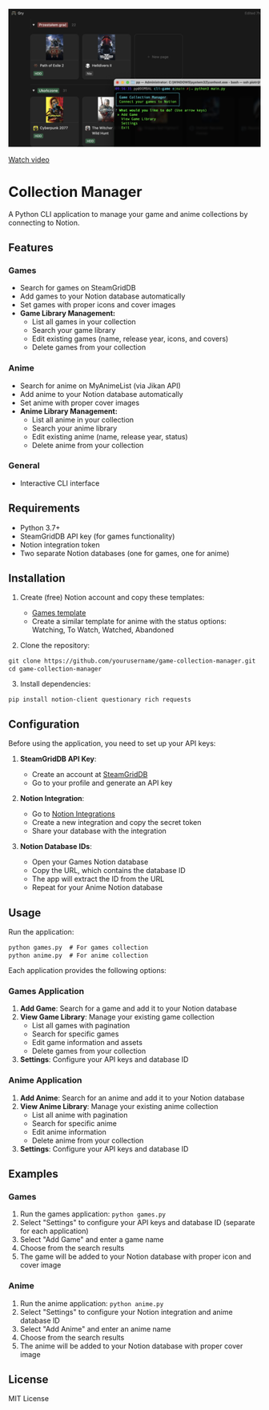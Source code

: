 ![Screenshot](images/screenshot.png)

[Watch video](https://github.com/ppogorze/notion-game-tracker-steamgriddb/raw/main/images/video.mp4)

# Collection Manager

A Python CLI application to manage your game and anime collections by connecting to Notion.

## Features

### Games
- Search for games on SteamGridDB
- Add games to your Notion database automatically
- Set games with proper icons and cover images
- **Game Library Management:**
  - List all games in your collection
  - Search your game library
  - Edit existing games (name, release year, icons, and covers)
  - Delete games from your collection

### Anime
- Search for anime on MyAnimeList (via Jikan API)
- Add anime to your Notion database automatically
- Set anime with proper cover images
- **Anime Library Management:**
  - List all anime in your collection
  - Search your anime library
  - Edit existing anime (name, release year, status)
  - Delete anime from your collection

### General
- Interactive CLI interface

## Requirements

- Python 3.7+
- SteamGridDB API key (for games functionality)
- Notion integration token
- Two separate Notion databases (one for games, one for anime)

## Installation

1. Create (free) Notion account and copy these templates:
   - [Games template](https://struktura.notion.site/Gry-1cfc923134f380a3b534dd19e5af239b?pvs=4)
   - Create a similar template for anime with the status options: Watching, To Watch, Watched, Abandoned

2. Clone the repository:
```
git clone https://github.com/yourusername/game-collection-manager.git
cd game-collection-manager
```

3. Install dependencies:
```
pip install notion-client questionary rich requests
```

## Configuration

Before using the application, you need to set up your API keys:

1. **SteamGridDB API Key**:
   - Create an account at [SteamGridDB](https://www.steamgriddb.com/)
   - Go to your profile and generate an API key

2. **Notion Integration**:
   - Go to [Notion Integrations](https://www.notion.so/my-integrations)
   - Create a new integration and copy the secret token
   - Share your database with the integration

3. **Notion Database IDs**:
   - Open your Games Notion database
   - Copy the URL, which contains the database ID
   - The app will extract the ID from the URL
   - Repeat for your Anime Notion database

## Usage

Run the application:
```
python games.py  # For games collection
python anime.py  # For anime collection
```

Each application provides the following options:

### Games Application
1. **Add Game**: Search for a game and add it to your Notion database
2. **View Game Library**: Manage your existing game collection
   - List all games with pagination
   - Search for specific games
   - Edit game information and assets
   - Delete games from your collection
3. **Settings**: Configure your API keys and database ID

### Anime Application
1. **Add Anime**: Search for an anime and add it to your Notion database
2. **View Anime Library**: Manage your existing anime collection
   - List all anime with pagination
   - Search for specific anime
   - Edit anime information
   - Delete anime from your collection
3. **Settings**: Configure your API keys and database ID

## Examples

### Games
1. Run the games application: `python games.py`
2. Select "Settings" to configure your API keys and database ID (separate for each application)
3. Select "Add Game" and enter a game name
4. Choose from the search results
5. The game will be added to your Notion database with proper icon and cover image

### Anime
1. Run the anime application: `python anime.py`
2. Select "Settings" to configure your Notion integration and anime database ID
3. Select "Add Anime" and enter an anime name
4. Choose from the search results
5. The anime will be added to your Notion database with proper cover image

## License

MIT License
